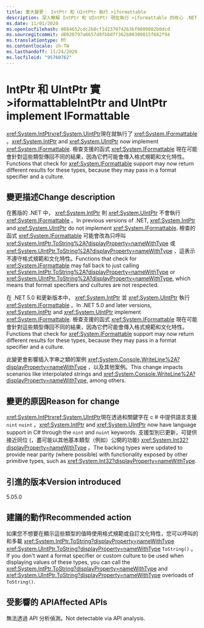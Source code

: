 ```yaml
---
title: 重大變更： IntPtr 和 UIntPtr 執行 >iformattable
description: 深入瞭解 IntPtr 和 UIntPtr 現在執行 >iformattable 的核心 .NET 程式庫中的 .NET 5.0 重大變更。
ms.date: 11/01/2020
ms.openlocfilehash: 0684652cdc2b8cf1d237074263bf0809082b0dcd
ms.sourcegitcommit: d8020797a6657d0fbbdff362b80300815f682f94
ms.translationtype: MT
ms.contentlocale: zh-TW
ms.lasthandoff: 11/24/2020
ms.locfileid: "95760762"
---
```

# <a name="intptr-and-uintptr-implement-iformattable"></a><span data-ttu-id="7d27f-103">IntPtr 和 UIntPtr 實 >iformattable</span><span class="sxs-lookup"><span data-stu-id="7d27f-103">IntPtr and UIntPtr implement IFormattable</span></span>

<span data-ttu-id="7d27f-104"><xref:System.IntPtr><xref:System.UIntPtr>現在就執行了 <xref:System.IFormattable> 。</span><span class="sxs-lookup"><span data-stu-id="7d27f-104"><xref:System.IntPtr> and <xref:System.UIntPtr> now implement <xref:System.IFormattable>.</span></span> <span data-ttu-id="7d27f-105">檢查支援的函式 <xref:System.IFormattable> 現在可能會針對這些類型傳回不同的結果，因為它們可能會傳入格式規範和文化特性。</span><span class="sxs-lookup"><span data-stu-id="7d27f-105">Functions that check for <xref:System.IFormattable> support may now return different results for these types, because they may pass in a format specifier and a culture.</span></span>

## <a name="change-description"></a><span data-ttu-id="7d27f-106">變更描述</span><span class="sxs-lookup"><span data-stu-id="7d27f-106">Change description</span></span>

<span data-ttu-id="7d27f-107">在舊版的 .NET 中， <xref:System.IntPtr> 則 <xref:System.UIntPtr> 不會執行 <xref:System.IFormattable> 。</span><span class="sxs-lookup"><span data-stu-id="7d27f-107">In previous versions of .NET, <xref:System.IntPtr> and <xref:System.UIntPtr> do not implement <xref:System.IFormattable>.</span></span> <span data-ttu-id="7d27f-108">檢查的函式 <xref:System.IFormattable> 可能會改為只呼叫 <xref:System.IntPtr.ToString%2A?displayProperty=nameWithType> 或 <xref:System.UIntPtr.ToString%2A?displayProperty=nameWithType> ，這表示不遵守格式規範和文化特性。</span><span class="sxs-lookup"><span data-stu-id="7d27f-108">Functions that check for <xref:System.IFormattable> may fall back to just calling <xref:System.IntPtr.ToString%2A?displayProperty=nameWithType> or <xref:System.UIntPtr.ToString%2A?displayProperty=nameWithType>, which means that format specifiers and cultures are not respected.</span></span>

<span data-ttu-id="7d27f-109">在 .NET 5.0 和更新版本中， <xref:System.IntPtr> 並 <xref:System.UIntPtr> 執行 <xref:System.IFormattable> 。</span><span class="sxs-lookup"><span data-stu-id="7d27f-109">In .NET 5.0 and later versions, <xref:System.IntPtr> and <xref:System.UIntPtr> implement <xref:System.IFormattable>.</span></span> <span data-ttu-id="7d27f-110">檢查支援的函式 <xref:System.IFormattable> 現在可能會針對這些類型傳回不同的結果，因為它們可能會傳入格式規範和文化特性。</span><span class="sxs-lookup"><span data-stu-id="7d27f-110">Functions that check for <xref:System.IFormattable> support may now return different results for these types, because they may pass in a format specifier and a culture.</span></span>

<span data-ttu-id="7d27f-111">此變更會影響插入字串之類的案例 <xref:System.Console.WriteLine%2A?displayProperty=nameWithType> ，以及其他案例。</span><span class="sxs-lookup"><span data-stu-id="7d27f-111">This change impacts scenarios like interpolated strings and <xref:System.Console.WriteLine%2A?displayProperty=nameWithType>, among others.</span></span>

## <a name="reason-for-change"></a><span data-ttu-id="7d27f-112">變更的原因</span><span class="sxs-lookup"><span data-stu-id="7d27f-112">Reason for change</span></span>

<span data-ttu-id="7d27f-113"><xref:System.IntPtr><xref:System.UIntPtr>現在透過和關鍵字在 c # 中提供語言支援 `nint` `nuint` 。</span><span class="sxs-lookup"><span data-stu-id="7d27f-113"><xref:System.IntPtr> and <xref:System.UIntPtr> now have language support in C# through the `nint` and `nuint` keywords.</span></span> <span data-ttu-id="7d27f-114">支援型別已更新，可提供接近同位 (，盡可能以其他基本類型（例如）公開的功能) <xref:System.Int32?displayProperty=nameWithType> 。</span><span class="sxs-lookup"><span data-stu-id="7d27f-114">The backing types were updated to provide near parity (where possible) with functionality exposed by other primitive types, such as <xref:System.Int32?displayProperty=nameWithType>.</span></span>

## <a name="version-introduced"></a><span data-ttu-id="7d27f-115">引進的版本</span><span class="sxs-lookup"><span data-stu-id="7d27f-115">Version introduced</span></span>

<span data-ttu-id="7d27f-116">5.0</span><span class="sxs-lookup"><span data-stu-id="7d27f-116">5.0</span></span>

## <a name="recommended-action"></a><span data-ttu-id="7d27f-117">建議的動作</span><span class="sxs-lookup"><span data-stu-id="7d27f-117">Recommended action</span></span>

<span data-ttu-id="7d27f-118">如果您不想要在顯示這些類型的值時使用格式規範或自訂文化特性，您可以呼叫的和多載 <xref:System.IntPtr.ToString?displayProperty=nameWithType> <xref:System.UIntPtr.ToString?displayProperty=nameWithType> `ToString()` 。</span><span class="sxs-lookup"><span data-stu-id="7d27f-118">If you don't want a format specifier or custom culture to be used when displaying values of these types, you can call the <xref:System.IntPtr.ToString?displayProperty=nameWithType> and <xref:System.UIntPtr.ToString?displayProperty=nameWithType> overloads of `ToString()`.</span></span>

## <a name="affected-apis"></a><span data-ttu-id="7d27f-119">受影響的 API</span><span class="sxs-lookup"><span data-stu-id="7d27f-119">Affected APIs</span></span>

<span data-ttu-id="7d27f-120">無法透過 API 分析偵測。</span><span class="sxs-lookup"><span data-stu-id="7d27f-120">Not detectable via API analysis.</span></span>

<!--

### Category

Core .NET libraries

### Affected APIs

Not detectable via API analysis.

-->

